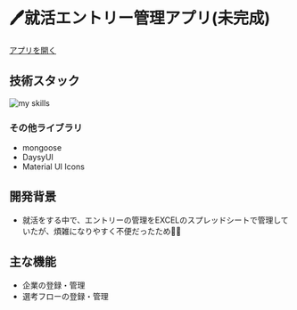 # 🖊️就活エントリー管理アプリ(未完成)

[アプリを開く](https://shuukatu-app.vercel.app)



## 技術スタック
<img alt="my skills" src="https://skillicons.dev/icons?theme=dark&perline=7&i=ts,next,mongodb,mui,tailwindcss" />

 ### その他ライブラリ
  * mongoose
  * DaysyUI
  * Material UI Icons



## 開発背景
* 就活をする中で、エントリーの管理をEXCELのスプレッドシートで管理していたが、煩雑になりやすく不便だったため😮‍💨



## 主な機能
* 企業の登録・管理
* 選考フローの登録・管理

